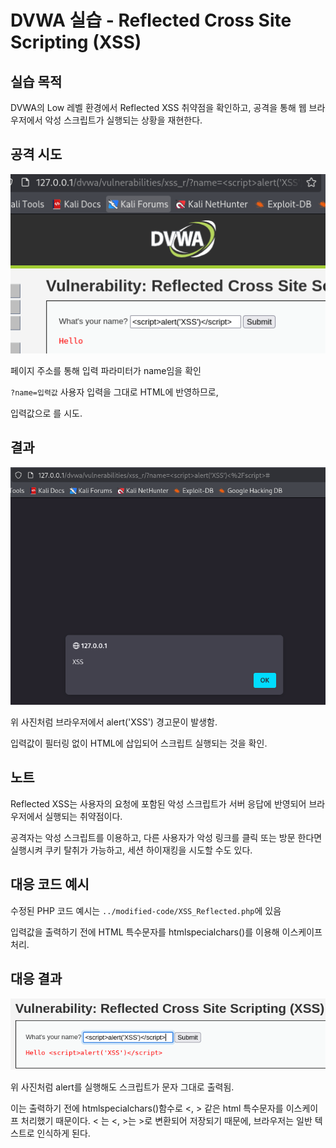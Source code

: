 # DVWA 실습 - Reflected Cross Site Scripting (XSS)

## 실습 목적
DVWA의 Low 레벨 환경에서 Reflected XSS 취약점을 확인하고, 공격을 통해 웹 브라우저에서 악성 스크립트가 실행되는 상황을 재현한다.

## 공격 시도
![XSS 공격 시도 화면](../screenshots/XSS_Reflected_Before_Attack.png)

페이지 주소를 통해 입력 파라미터가 name임을 확인

`?name=입력값` 사용자 입력을 그대로 HTML에 반영하므로,

입력값으로 <script>alert('XSS')</script>를 시도.

## 결과
![XSS 공격 성공](../screenshots/XSS_Reflected_Attack.png)

위 사진처럼 브라우저에서 alert('XSS') 경고문이 발생함.

입력값이 필터링 없이 HTML에 삽입되어 스크립트 실행되는 것을 확인.

## 노트
Reflected XSS는 사용자의 요청에 포함된 악성 스크립트가 서버 응답에 반영되어 브라우저에서 실행되는 취약점이다.

공격자는 악성 스크립트를 이용하고, 다른 사용자가 악성 링크를 클릭 또는 방문 한다면 실행시켜 쿠키 탈취가 가능하고, 세션 하이재킹을 시도할 수도 있다.


## 대응 코드 예시
수정된 PHP 코드 예시는 `../modified-code/XSS_Reflected.php`에 있음

입력값을 출력하기 전에 HTML 특수문자를 htmlspecialchars()를 이용해 이스케이프 처리.

## 대응 결과
![XSS 차단 결과 화면](../screenshots/XSS_Reflected_Blocked.png)

위 사진처럼 alert를 실행해도 스크립트가 문자 그대로 출력됨.

이는 출력하기 전에 htmlspecialchars()함수로 <, > 같은 html 특수문자를 이스케이프 처리했기 때문이다. < 는 &lt;, >는 &gt;로 변환되어 저장되기 때문에, 브라우저는 일반 텍스트로 인식하게 된다.
